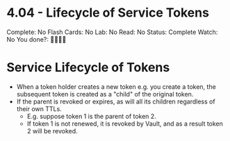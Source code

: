 # 4.04 - Lifecycle of Service Tokens

Complete: No
Flash Cards: No
Lab: No
Read: No
Status: Complete
Watch: No
You done?: 🌚🌚🌚🌚

# Service Lifecycle of Tokens

- When a token holder creates a new token e.g. you create a token, the subsequent token is created as a "child" of the original token.
- If the parent is revoked or expires, as will all its children regardless of their own TTLs.
    - E.g. suppose token 1 is the parent of token 2.
    - If token 1 is not renewed, it is revoked by Vault, and as a result token 2 will be revoked.